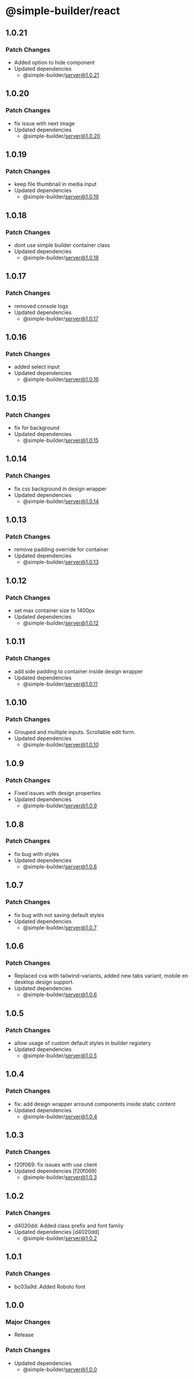 # @simple-builder/react

## 1.0.21

### Patch Changes

- Added option to hide component
- Updated dependencies
  - @simple-builder/server@1.0.21

## 1.0.20

### Patch Changes

- fix issue with next image
- Updated dependencies
  - @simple-builder/server@1.0.20

## 1.0.19

### Patch Changes

- keep file thumbnail in media input
- Updated dependencies
  - @simple-builder/server@1.0.19

## 1.0.18

### Patch Changes

- dont use simple builder container class
- Updated dependencies
  - @simple-builder/server@1.0.18

## 1.0.17

### Patch Changes

- removed console logs
- Updated dependencies
  - @simple-builder/server@1.0.17

## 1.0.16

### Patch Changes

- added select input
- Updated dependencies
  - @simple-builder/server@1.0.16

## 1.0.15

### Patch Changes

- fix for background
- Updated dependencies
  - @simple-builder/server@1.0.15

## 1.0.14

### Patch Changes

- fix css background in design wrapper
- Updated dependencies
  - @simple-builder/server@1.0.14

## 1.0.13

### Patch Changes

- remove padding override for container
- Updated dependencies
  - @simple-builder/server@1.0.13

## 1.0.12

### Patch Changes

- set max container size to 1400px
- Updated dependencies
  - @simple-builder/server@1.0.12

## 1.0.11

### Patch Changes

- add side padding to container inside design wrapper
- Updated dependencies
  - @simple-builder/server@1.0.11

## 1.0.10

### Patch Changes

- Grouped and multiple inputs. Scrollable edit form.
- Updated dependencies
  - @simple-builder/server@1.0.10

## 1.0.9

### Patch Changes

- Fixed issues with design properties
- Updated dependencies
  - @simple-builder/server@1.0.9

## 1.0.8

### Patch Changes

- fix bug with styles
- Updated dependencies
  - @simple-builder/server@1.0.8

## 1.0.7

### Patch Changes

- fix bug with not saving default styles
- Updated dependencies
  - @simple-builder/server@1.0.7

## 1.0.6

### Patch Changes

- Replaced cva with tailwind-variants, added new tabs variant, mobile en desktop design support.
- Updated dependencies
  - @simple-builder/server@1.0.6

## 1.0.5

### Patch Changes

- allow usage of custom default styles in builder registery
- Updated dependencies
  - @simple-builder/server@1.0.5

## 1.0.4

### Patch Changes

- fix: add design wrapper arround components inside static content
- Updated dependencies
  - @simple-builder/server@1.0.4

## 1.0.3

### Patch Changes

- f20f069: fix issues with use client
- Updated dependencies [f20f069]
  - @simple-builder/server@1.0.3

## 1.0.2

### Patch Changes

- d4020dd: Added class prefix and font family
- Updated dependencies [d4020dd]
  - @simple-builder/server@1.0.2

## 1.0.1

### Patch Changes

- bc03a9d: Added Roboto font

## 1.0.0

### Major Changes

- Release

### Patch Changes

- Updated dependencies
  - @simple-builder/server@1.0.0
